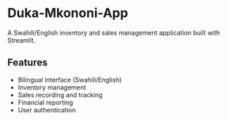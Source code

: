 # Duka-Mkononi-App

A Swahili/English inventory and sales management application built with Streamlit.

## Features
- Bilingual interface (Swahili/English)
- Inventory management
- Sales recording and tracking
- Financial reporting
- User authentication
